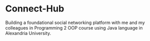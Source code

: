 # Connect-Hub
Building a foundational social networking platform with me and my colleagues in Programming 2 OOP course using Java language in Alexandria University.
